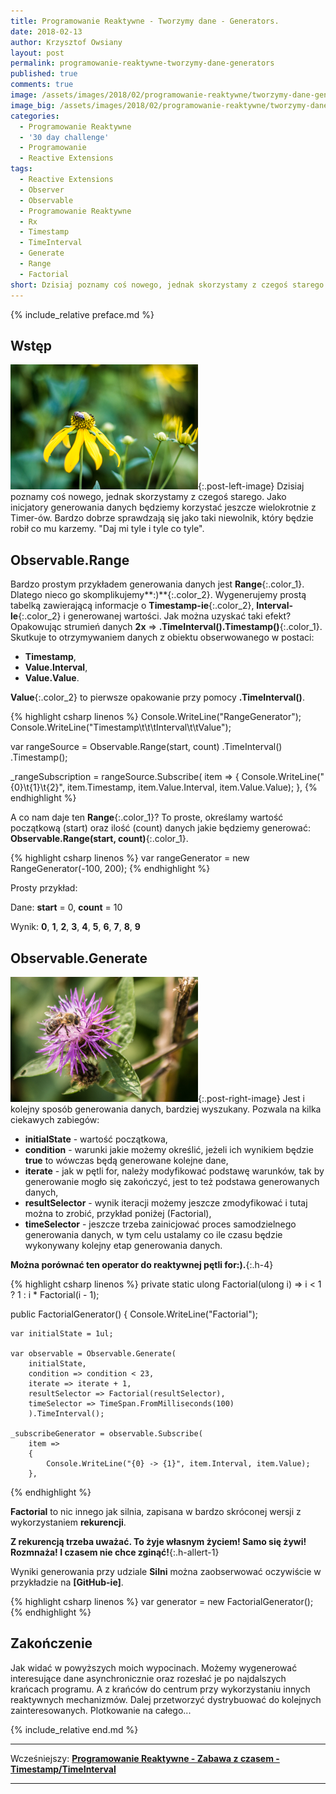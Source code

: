 ```yaml
---
title: Programowanie Reaktywne - Tworzymy dane - Generators.
date: 2018-02-13
author: Krzysztof Owsiany
layout: post
permalink: programowanie-reaktywne-tworzymy-dane-generators
published: true
comments: true        
image: /assets/images/2018/02/programowanie-reaktywne/tworzymy-dane-generators/post.jpg
image_big: /assets/images/2018/02/programowanie-reaktywne/tworzymy-dane-generators/post-big.jpg
categories:
  - Programowanie Reaktywne
  - '30 day challenge'
  - Programowanie
  - Reactive Extensions
tags:
  - Reactive Extensions
  - Observer
  - Observable
  - Programowanie Reaktywne
  - Rx
  - Timestamp
  - TimeInterval  
  - Generate
  - Range
  - Factorial
short: Dzisiaj poznamy coś nowego, jednak skorzystamy z czegoś starego. Jako inicjatory generowania danych będziemy korzystać jeszcze wielokrotnie z Timer-ów. Bardzo dobrze sprawdzają się jako taki niewolnik, który będzie robił co mu karzemy. "Daj mi tyle i tyle co tyle".
---
```

{% include_relative preface.md %}

## Wstęp
[![Reactive Extensions - Range][post]][post-big]{:.post-left-image}
Dzisiaj poznamy coś nowego, jednak skorzystamy z czegoś starego. Jako inicjatory generowania danych będziemy korzystać jeszcze wielokrotnie z Timer-ów. Bardzo dobrze sprawdzają się jako taki niewolnik, który będzie robił co mu karzemy. "Daj mi tyle i tyle co tyle".

## Observable.Range
Bardzo prostym przykładem generowania danych jest **Range**{:.color_1}. Dlatego nieco go skomplikujemy**:)**{:.color_2}.
Wygenerujemy prostą tabelką zawierającą informacje o **Timestamp-ie**{:.color_2}, **Interval-le**{:.color_2} i generowanej wartości.
Jak można uzyskać taki efekt? Opakowując strumień danych **2x** => **.TimeInterval().Timestamp()**{:.color_1}.
Skutkuje to otrzymywaniem danych z obiektu obserwowanego w postaci:
* **Timestamp**, 
* **Value.Interval**, 
* **Value.Value**.

**Value**{:.color_2} to pierwsze opakowanie przy pomocy **.TimeInterval()**.

{% highlight csharp linenos %}
Console.WriteLine("RangeGenerator");
Console.WriteLine("Timestamp\t\t\tInterval\t\tValue");

var rangeSource = Observable.Range(start, count)
	.TimeInterval()
	.Timestamp();

_rangeSubscription = rangeSource.Subscribe(
	item =>
	{
		Console.WriteLine("{0}\t{1}\t{2}", 
			item.Timestamp, 
			item.Value.Interval, 
			item.Value.Value);
	},
{% endhighlight %}

A co nam daje ten **Range**{:.color_1}? To proste, określamy wartość początkową (start) oraz ilość (count) danych jakie będziemy generować: **Observable.Range(start, count)**{:.color_1}.

{% highlight csharp linenos %}
var rangeGenerator = new RangeGenerator(-100, 200);
{% endhighlight %}

Prosty przykład:

Dane: **start** = 0, **count** = 10

Wynik: **0**, **1**, **2**, **3**, **4**, **5**, **6**, **7**, **8**, **9**

## Observable.Generate
[![Reactive Extensions - Generate][image1]][image1-big]{:.post-right-image}
Jest i kolejny sposób generowania danych, bardziej wyszukany. Pozwala na kilka ciekawych zabiegów:
* **initialState** - wartość początkowa,
* **condition** - warunki jakie możemy określić, jeżeli ich wynikiem będzie **true** to wówczas będą generowane kolejne dane,
* **iterate** - jak w pętli for, należy modyfikować podstawę warunków, tak by generowanie mogło się zakończyć, jest to też podstawa generowanych danych,
* **resultSelector** - wynik iteracji możemy jeszcze zmodyfikować i tutaj można to zrobić, przykład poniżej (Factorial),
* **timeSelector** - jeszcze trzeba zainicjować proces samodzielnego generowania danych, w tym celu ustalamy co ile czasu będzie wykonywany kolejny etap generowania danych.

**Można porównać ten operator do reaktywnej pętli for:).**{:.h-4}

{% highlight csharp linenos %}
private static ulong Factorial(ulong i) => i < 1 ? 1 : i * Factorial(i - 1);

public FactorialGenerator()
{
	Console.WriteLine("Factorial");

	var initialState = 1ul;

	var observable = Observable.Generate(
		initialState,
		condition => condition < 23,
		iterate => iterate + 1,
		resultSelector => Factorial(resultSelector),
		timeSelector => TimeSpan.FromMilliseconds(100)
		).TimeInterval();

	_subscribeGenerator = observable.Subscribe(
		item =>
		{
			Console.WriteLine("{0} -> {1}", item.Interval, item.Value);
		},
{% endhighlight %}

**Factorial** to nic innego jak silnia, zapisana w bardzo skróconej wersji z wykorzystaniem **rekurencji**.

**Z rekurencją trzeba uważać. To żyje własnym życiem! Samo się żywi! Rozmnaża! I czasem nie chce zginąć!**{:.h-allert-1}

Wyniki generowania przy udziale **Silni** można zaobserwować oczywiście w przykładzie na **[GitHub-ie]**.

{% highlight csharp linenos %}
var generator = new FactorialGenerator();
{% endhighlight %}

## Zakończenie
Jak widać w powyższych moich wypocinach. Możemy wygenerować interesujące dane asynchronicznie oraz rozesłać je po najdalszych krańcach programu. A z krańców do centrum przy wykorzystaniu innych reaktywnych mechanizmów. Dalej przetworzyć dystrybuować do kolejnych zainteresowanych. Plotkowanie na całego...

{% include_relative end.md %}

------
Wcześniejszy: **[Programowanie Reaktywne - Zabawa z czasem - Timestamp/TimeInterval][previous]**

<!--Następny: **[Programowanie Reaktywne - Zabawa z czasem - Delay.][next]**-->

------
[previous]: {{site.url}}/programowanie-reaktywne-zabawa-z-czasem-timestamp-and-timeinterval
[next]: {{site.url}}/programowanie-reaktywne-zabawa-z-czasem-interval

[post]: /assets/images/2018/02/programowanie-reaktywne/tworzymy-dane-generators/post.jpg
[post-big]: /assets/images/2018/02/programowanie-reaktywne/tworzymy-dane-generators/post-big.jpg

[image1]: /assets/images/2018/02/programowanie-reaktywne/tworzymy-dane-generators/image1.jpg
[image1-big]: /assets/images/2018/02/programowanie-reaktywne/tworzymy-dane-generators/image1-big.jpg

[Observable.Interval]: {{site.url}}/programowanie-reaktywne-tworzymy-dane-generators